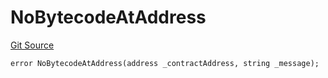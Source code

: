 # NoBytecodeAtAddress
[Git Source](https://github.com/thrackle-io/forte-rules-engine/blob/80d1936ea39e283e25322fe390d911cd354fcdef/src/client/token/handler/diamond/HandlerDiamondLib.sol)


```solidity
error NoBytecodeAtAddress(address _contractAddress, string _message);
```

